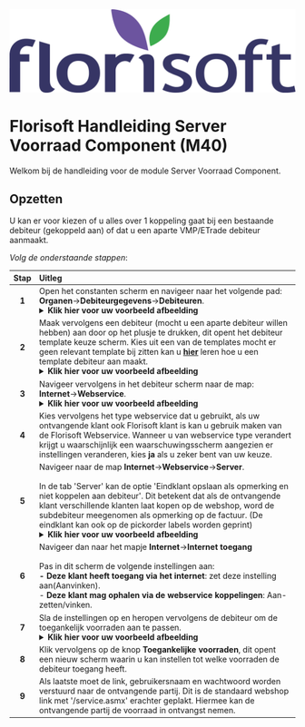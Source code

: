 <img src="../../fslogo.png">

# Florisoft Handleiding Server Voorraad Component (M40)

Welkom bij de handleiding voor de module Server Voorraad Component.

## Opzetten 

U kan er voor kiezen of u alles over 1 koppeling gaat bij een bestaande debiteur (gekoppeld aan) of dat u een aparte VMP/ETrade debiteur aanmaakt.

*Volg de onderstaande stappen*:

|Stap|Uitleg|
|:-:|:--|
|**1**|Open het constanten scherm en navigeer naar het volgende pad: <br> **Organen**→**Debiteurgegevens**→**Debiteuren**.<details><summary><b>Klik hier voor uw voorbeeld afbeelding</b></summary><img src=".Server voorraad component/media/image10.png"></details>|
|**2**|Maak vervolgens een debiteur (mocht u een aparte debiteur willen hebben) aan door op het plusje te drukken, dit opent het debiteur template keuze scherm. Kies uit een van de templates mocht er geen relevant template bij zitten kan u **[hier](#het-maken-van-een-debiteur-template)** leren hoe u een template debiteur aan maakt.<details><summary><b>Klik hier voor uw voorbeeld afbeelding</b></summary><img src=".Server voorraad component/media/image14.png"></details>|
|**3**|Navigeer vervolgens in het debiteur scherm naar de map:<br>**Internet**→**Webservice**.<details><summary><b>Klik hier voor uw voorbeeld afbeelding</b></summary><img src=".Server voorraad component/media/image15.png"></details>|
|**4**|Kies vervolgens het type webservice dat u gebruikt, als uw ontvangende klant ook Florisoft klant is kan u gebruik maken van de Florisoft Webservice. Wanneer u van webservice type verandert krijgt u waarschijnlijk een waarschuwingsscherm aangezien er instellingen veranderen, kies **ja** als u zeker bent van uw keuze.|
|**5**|Navigeer naar de map **Internet**→**Webservice**→**Server**.<br><br>In de tab 'Server' kan de optie 'Eindklant opslaan als opmerking en niet koppelen aan debiteur'. Dit betekent dat als de ontvangende klant verschillende klanten laat kopen op de webshop, word de subdebiteur meegenomen als opmerking op de factuur. (De eindklant kan ook op de pickorder labels worden geprint)<details><summary><b>Klik hier voor uw voorbeeld afbeelding</b></summary><img src=".Server voorraad component/media/image16.png"></details>|
|**6**|Navigeer dan naar het mapje **Internet**→**Internet toegang**<br><br>Pas in dit scherm de volgende instellingen aan:<br>**- Deze klant heeft toegang via het internet**: zet deze instelling aan(Aanvinken). <br>- **Deze klant mag ophalen via de webservice koppelingen**: Aan- zetten/vinken.|
|**7**|Sla de instellingen op en heropen vervolgens de debiteur om de toegankelijk voorraden aan te passen.<details><summary><b>Klik hier voor uw voorbeeld afbeelding</b></summary><img src=".Server voorraad component/media/image18.png"></details>|
|**8**|Klik vervolgens op de knop **Toegankelijke voorraden**, dit opent een nieuw scherm waarin u kan instellen tot welke voorraden de debiteur toegang heeft.|
|**9**|Als laatste moet de link, gebruikersnaam en wachtwoord worden verstuurd naar de ontvangende partij. Dit is de standaard webshop link met '/service.asmx' erachter geplakt. Hiermee kan de ontvangende partij de voorraad in ontvangst nemen.|